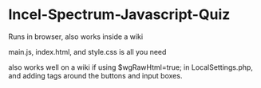 # Incel-Spectrum-Javascript-Quiz

Runs in browser, also works inside a wiki

main.js, index.html, and style.css is all you need

also works well on a wiki if using $wgRawHtml=true; in LocalSettings.php, and adding <html></html> tags around the buttons and input boxes.
